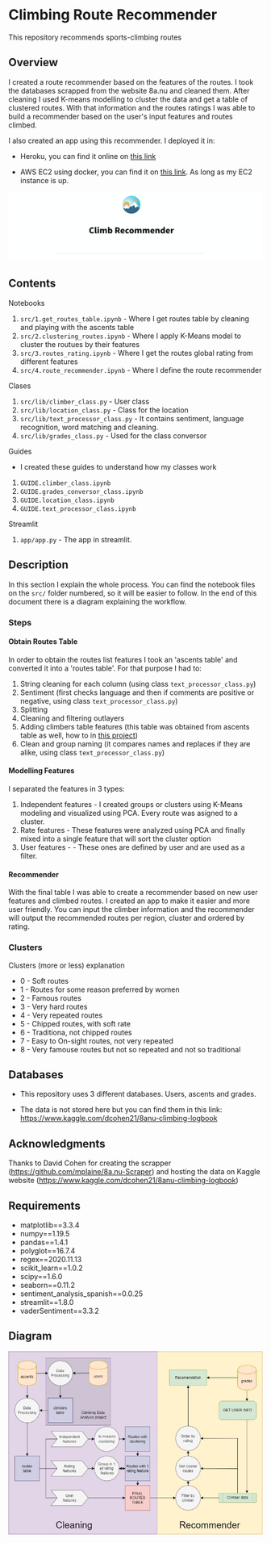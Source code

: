# Climbing Route Recommender

This repository recommends sports-climbing routes

## Overview

I created a route recommender based on the features of the routes. I took the databases scrapped from the website 8a.nu and cleaned them. After cleaning I used K-means modelling to cluster the data and get a table of clustered routes. With that information and the routes ratings I was able to build a recommender based on the user's input features and routes climbed.

I also created an app using this recommender. I deployed it in:

- Heroku, you can find it online on [this link](https://route-recommender-app-eu.herokuapp.com/)

- AWS EC2 using docker, you can find it on [this link](http://13.38.224.3:8501/). As long as my EC2 instance is up.

![App_gif](img/app_gif.gif)

## Contents

Notebooks
1. `src/1.get_routes_table.ipynb` - Where I get routes table by cleaning and playing with the ascents table
2. `src/2.clustering_routes.ipynb` - Where I apply K-Means model to cluster the routues by their features
3. `src/3.routes_rating.ipynb` - Where I get the routes global rating from different features
4. `src/4.route_recommender.ipynb` - Where I define the route recommender

Clases
1. `src/lib/climber_class.py` - User class
2. `src/lib/location_class.py` - Class for the location
3. `src/lib/text_processor_class.py` - It contains sentiment, language recognition, word matching and cleaning. 
4. `src/lib/grades_class.py` - Used for the class conversor

Guides
- I created these guides to understand how my classes work
1. `GUIDE.climber_class.ipynb`
2. `GUIDE.grades_conversor_class.ipynb` 
3. `GUIDE.location_class.ipynb`
4. `GUIDE.text_processor_class.ipynb`

Streamlit
1. `app/app.py` - The app in streamlit.

## Description

In this section I explain the whole process. You can find the notebook files on the `src/` folder numbered, so it will be easier to follow. In the end of this document there is a diagram explaining the workflow.

### Steps
#### Obtain Routes Table
In order to obtain the routes list features I took an 'ascents table' and converted it into a 'routes table'. For that purpose I had to:
1. String cleaning for each column (using class `text_processor_class.py`)
2. Sentiment (first checks language and then if comments are positive or negative, using class `text_processor_class.py`)
3. Splitting
4. Cleaning and filtering outlayers
5. Adding climbers table features (this table was obtained from ascents table as well, how to in [this project](https://github.com/jordi-zaragoza/Climbing-Data-Analysis))
6. Clean and group naming (it compares names and replaces if they are alike, using class `text_processor_class.py`)

#### Modelling Features
I separated the features in 3 types:
1. Independent features - I created groups or clusters using K-Means modeling and visualized using PCA. Every route was asigned to a cluster.
2. Rate features - These features were analyzed using PCA and finally mixed into a single feature that will sort the cluster option
3. User features - - These ones are defined by user and are used as a filter. 

#### Recommender
With the final table I was able to create a recommender based on new user features and climbed routes. I created an app to make it easier and more user friendly. You can input the climber information and the recommender will output the recommended routes per region, cluster and ordered by rating.

### Clusters 
Clusters (more or less) explanation
- 0 - Soft routes
- 1 - Routes for some reason preferred by women
- 2 - Famous routes 
- 3 - Very hard routes
- 4 - Very repeated routes
- 5 - Chipped routes, with soft rate
- 6 - Traditiona, not chipped routes
- 7 - Easy to On-sight routes, not very repeated
- 8 - Very famouse routes but not so repeated and not so traditional


## Databases

- This repository uses 3 different databases. Users, ascents and grades.

- The data is not stored here but you can find them in this link: https://www.kaggle.com/dcohen21/8anu-climbing-logbook


## Acknowledgments
Thanks to David Cohen for creating the scrapper (https://github.com/mplaine/8a.nu-Scraper) and hosting the data on Kaggle website (https://www.kaggle.com/dcohen21/8anu-climbing-logbook)


## Requirements
- matplotlib==3.3.4
- numpy==1.19.5
- pandas==1.4.1
- polyglot==16.7.4
- regex==2020.11.13
- scikit_learn==1.0.2
- scipy==1.6.0
- seaborn==0.11.2
- sentiment_analysis_spanish==0.0.25
- streamlit==1.8.0
- vaderSentiment==3.3.2

## Diagram

![Route Recommender diagram](img/diagram.jpg)

